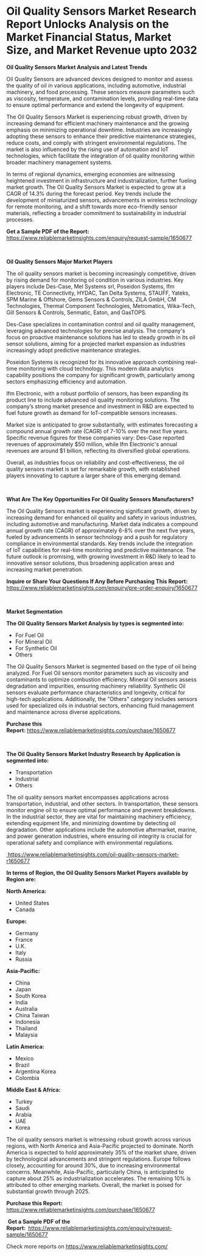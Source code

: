 <p><h1>Oil Quality Sensors Market Research Report Unlocks Analysis on the Market Financial Status, Market Size, and Market Revenue upto 2032</h1></p><p><strong>Oil Quality Sensors Market Analysis and Latest Trends</strong></p>
<p><p>Oil Quality Sensors are advanced devices designed to monitor and assess the quality of oil in various applications, including automotive, industrial machinery, and food processing. These sensors measure parameters such as viscosity, temperature, and contamination levels, providing real-time data to ensure optimal performance and extend the longevity of equipment.</p><p>The Oil Quality Sensors Market is experiencing robust growth, driven by increasing demand for efficient machinery maintenance and the growing emphasis on minimizing operational downtime. Industries are increasingly adopting these sensors to enhance their predictive maintenance strategies, reduce costs, and comply with stringent environmental regulations. The market is also influenced by the rising use of automation and IoT technologies, which facilitate the integration of oil quality monitoring within broader machinery management systems.</p><p>In terms of regional dynamics, emerging economies are witnessing heightened investment in infrastructure and industrialization, further fueling market growth. The Oil Quality Sensors Market is expected to grow at a CAGR of 14.3% during the forecast period. Key trends include the development of miniaturized sensors, advancements in wireless technology for remote monitoring, and a shift towards more eco-friendly sensor materials, reflecting a broader commitment to sustainability in industrial processes.</p></p>
<p><strong>Get a Sample PDF of the Report:&nbsp;</strong> <a href="https://www.reliablemarketinsights.com/enquiry/request-sample/1650677?utm_campaign=2004&utm_medium=2&utm_source=Github&utm_content=ia&utm_term=17022025&utm_id=oil-quality-sensors">https://www.reliablemarketinsights.com/enquiry/request-sample/1650677</a></p>
<p>&nbsp;</p>
<p><strong>Oil Quality Sensors Major Market Players</strong></p>
<p><p>The oil quality sensors market is becoming increasingly competitive, driven by rising demand for monitoring oil condition in various industries. Key players include Des-Case, Mel Systems srl, Poseidon Systems, Ifm Electronic, TE Connectivity, HYDAC, Tan Delta Systems, STAUFF, Yateks, SPM Marine & Offshore, Gems Sensors & Controls, ZILA GmbH, CM Technologies, Thermal Component Technologies, Metromatics, Wika-Tech, Gill Sensors & Controls, Senmatic, Eaton, and GasTOPS.</p><p>Des-Case specializes in contamination control and oil quality management, leveraging advanced technologies for precise analysis. The company's focus on proactive maintenance solutions has led to steady growth in its oil sensor solutions, aiming for a projected market expansion as industries increasingly adopt predictive maintenance strategies.</p><p>Poseidon Systems is recognized for its innovative approach combining real-time monitoring with cloud technology. This modern data analytics capability positions the company for significant growth, particularly among sectors emphasizing efficiency and automation.</p><p>Ifm Electronic, with a robust portfolio of sensors, has been expanding its product line to include advanced oil quality monitoring solutions. The company’s strong market presence and investment in R&D are expected to fuel future growth as demand for IoT-compatible sensors increases.</p><p>Market size is anticipated to grow substantially, with estimates forecasting a compound annual growth rate (CAGR) of 7-10% over the next five years. Specific revenue figures for these companies vary: Des-Case reported revenues of approximately $50 million, while Ifm Electronic's annual revenues are around $1 billion, reflecting its diversified global operations.</p><p>Overall, as industries focus on reliability and cost-effectiveness, the oil quality sensors market is set for remarkable growth, with established players innovating to capture a larger share of this emerging demand.</p></p>
<p>&nbsp;</p>
<p><strong>What Are The Key Opportunities For Oil Quality Sensors Manufacturers?</strong></p>
<p><p>The Oil Quality Sensors market is experiencing significant growth, driven by increasing demand for enhanced oil quality and safety in various industries, including automotive and manufacturing. Market data indicates a compound annual growth rate (CAGR) of approximately 6-8% over the next five years, fueled by advancements in sensor technology and a push for regulatory compliance in environmental standards. Key trends include the integration of IoT capabilities for real-time monitoring and predictive maintenance. The future outlook is promising, with growing investment in R&D likely to lead to innovative sensor solutions, thus broadening application areas and increasing market penetration.</p></p>
<p><strong>Inquire or Share Your Questions If Any Before Purchasing This Report:</strong> <a href="https://www.reliablemarketinsights.com/enquiry/pre-order-enquiry/1650677?utm_campaign=2004&utm_medium=2&utm_source=Github&utm_content=ia&utm_term=17022025&utm_id=oil-quality-sensors">https://www.reliablemarketinsights.com/enquiry/pre-order-enquiry/1650677</a></p>
<p>&nbsp;</p>
<p><strong>Market Segmentation</strong></p>
<p><strong>The Oil Quality Sensors Market Analysis by types is segmented into:</strong></p>
<p><ul><li>For Fuel Oil</li><li>For Mineral Oil</li><li>For Synthetic Oil</li><li>Others</li></ul></p>
<p><p>The Oil Quality Sensors Market is segmented based on the type of oil being analyzed. For Fuel Oil sensors monitor parameters such as viscosity and contaminants to optimize combustion efficiency. Mineral Oil sensors assess degradation and impurities, ensuring machinery reliability. Synthetic Oil sensors evaluate performance characteristics and longevity, critical for high-tech applications. Additionally, the "Others" category includes sensors used for specialized oils in industrial sectors, enhancing fluid management and maintenance across diverse applications.</p></p>
<p><strong>Purchase this Report:&nbsp;</strong><a href="https://www.reliablemarketinsights.com/purchase/1650677?utm_campaign=2004&utm_medium=2&utm_source=Github&utm_content=ia&utm_term=17022025&utm_id=oil-quality-sensors">https://www.reliablemarketinsights.com/purchase/1650677</a></p>
<p>&nbsp;</p>
<p><strong>The Oil Quality Sensors Market Industry Research by Application is segmented into:</strong></p>
<p><ul><li>Transportation</li><li>Industrial</li><li>Others</li></ul></p>
<p><p>The oil quality sensors market encompasses applications across transportation, industrial, and other sectors. In transportation, these sensors monitor engine oil to ensure optimal performance and prevent breakdowns. In the industrial sector, they are vital for maintaining machinery efficiency, extending equipment life, and minimizing downtime by detecting oil degradation. Other applications include the automotive aftermarket, marine, and power generation industries, where ensuring oil integrity is crucial for operational safety and compliance with environmental regulations.</p></p>
<p><a href="https://www.reliablemarketinsights.com/oil-quality-sensors-market-r1650677?utm_campaign=2004&utm_medium=2&utm_source=Github&utm_content=ia&utm_term=17022025&utm_id=oil-quality-sensors">&nbsp;https://www.reliablemarketinsights.com/oil-quality-sensors-market-r1650677</a></p>
<p><strong>In terms of Region, the Oil Quality Sensors Market Players available by Region are:</strong></p>
<p>
    <p> <strong> North America: </strong>
        <ul>
            <li>United States</li>
            <li>Canada</li>
        </ul>
        </p> 
    <p> <strong> Europe: </strong>
        <ul>
            <li>Germany</li>
            <li>France</li>
            <li>U.K.</li>
            <li>Italy</li>
            <li>Russia</li>
        </ul>
        </p> 
    <p> <strong> Asia-Pacific: </strong>
        <ul>
            <li>China</li>
            <li>Japan</li>
            <li>South Korea</li>
            <li>India</li>
            <li>Australia</li>
            <li>China Taiwan</li>
            <li>Indonesia</li>
            <li>Thailand</li>
            <li>Malaysia</li>
        </ul>
        </p> 
    <p> <strong> Latin America: </strong>
        <ul>
            <li>Mexico</li>
            <li>Brazil</li>
            <li>Argentina Korea</li>
            <li>Colombia</li>
        </ul>
        </p> 
    <p> <strong> Middle East & Africa: </strong>
        <ul>
            <li>Turkey</li>
            <li>Saudi</li>
            <li>Arabia</li>
            <li>UAE</li>
            <li>Korea</li>
        </ul>
    </p>
    </p>
<p><p>The oil quality sensors market is witnessing robust growth across various regions, with North America and Asia-Pacific projected to dominate. North America is expected to hold approximately 35% of the market share, driven by technological advancements and stringent regulations. Europe follows closely, accounting for around 30%, due to increasing environmental concerns. Meanwhile, Asia-Pacific, particularly China, is anticipated to capture about 25% as industrialization accelerates. The remaining 10% is attributed to other emerging markets. Overall, the market is poised for substantial growth through 2025.</p></p>
<p><strong>Purchase this Report: </strong><a href="https://www.reliablemarketinsights.com/purchase/1650677?utm_campaign=2004&utm_medium=2&utm_source=Github&utm_content=ia&utm_term=17022025&utm_id=oil-quality-sensors">https://www.reliablemarketinsights.com/purchase/1650677</a></p>
<p>&nbsp;<strong>Get a Sample PDF of the Report:&nbsp;&nbsp;</strong><a href="https://www.reliablemarketinsights.com/enquiry/request-sample/1650677?utm_campaign=2004&utm_medium=2&utm_source=Github&utm_content=ia&utm_term=17022025&utm_id=oil-quality-sensors">https://www.reliablemarketinsights.com/enquiry/request-sample/1650677</a></p>
<p><strong></strong></p>
<p>Check more reports on <a href="https://www.reliablemarketinsights.com/?utm_campaign=2004&utm_medium=2&utm_source=Github&utm_content=ia&utm_term=17022025&utm_id=oil-quality-sensors">https://www.reliablemarketinsights.com/</a></p>